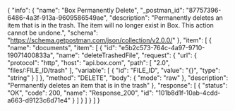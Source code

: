 {
  "info": {
    "name": "Box Permanently Delete",
    "_postman_id": "87757396-6486-4a3f-913a-9609586549ae",
    "description": "Permanently deletes an item that is in the trash. The item will no longer exist in Box. This action cannot be undone.",
    "schema": "https://schema.getpostman.com/json/collection/v2.0.0/"
  },
  "item": [
    {
      "name": "documents",
      "item": [
        {
          "id": "e5b2c573-764c-4a97-9710-19071400833a",
          "name": "deleteTrashedFile",
          "request": {
            "url": {
              "protocol": "http",
              "host": "api.box.com",
              "path": [
                "2.0",
                "files/:FILE_ID/trash"
              ],
              "variable": [
                {
                  "id": "FILE_ID",
                  "value": "{}",
                  "type": "string"
                }
              ]
            },
            "method": "DELETE",
            "body": {
              "mode": "raw"
            },
            "description": "Permanently deletes an item that is in the trash"
          },
          "response": [
            {
              "status": "OK",
              "code": 200,
              "name": "Response_200",
              "id": "101b8d1f-10ab-4cdd-a663-d9123c6d71e4"
            }
          ]
        }
      ]
    }
  ]
}
